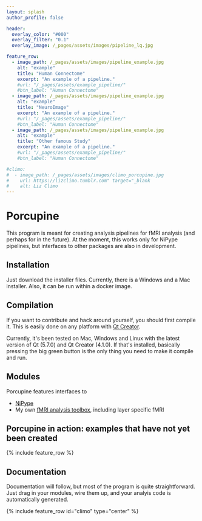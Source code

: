 ```yaml
---
layout: splash
author_profile: false

header:
  overlay_color: "#000"
  overlay_filter: "0.1"
  overlay_image: /_pages/assets/images/pipeline_lq.jpg

feature_row:
  - image_path: /_pages/assets/images/pipeline_example.jpg
    alt: "example"
    title: "Human Connectome"
    excerpt: "An example of a pipeline."
    #url: "/_pages/assets/example_pipeline/"
    #btn_label: "Human Connectome"
  - image_path: /_pages/assets/images/pipeline_example.jpg
    alt: "example"
    title: "NeuroImage"
    excerpt: "An example of a pipeline."
    #url: "/_pages/assets/example_pipeline/"
    #btn_label: "Human Connectome"
  - image_path: /_pages/assets/images/pipeline_example.jpg
    alt: "example"
    title: "Other famous Study"
    excerpt: "An example of a pipeline."
    #url: "/_pages/assets/example_pipeline/"
    #btn_label: "Human Connectome"

#climo:
#  - image_path: /_pages/assets/images/climo_porcupine.jpg
#    url: https://lizclimo.tumblr.com" target="_blank
#    alt: Liz Climo
---
```



# Porcupine
This program is meant for creating analysis pipelines for fMRI analysis (and perhaps for in the future). At the moment, this works only for NiPype pipelines, but interfaces to other packages are also in development.

## Installation
Just download the installer files. Currently, there is a Windows and a Mac installer. Also,  it can be run within a docker image.

## Compilation
If you want to contribute and hack around yourself, you should first compile it. This is easily done on any platform with <a href="https://www.qt.io/download/" target ="_blank">Qt Creator</a>.

Currently, it's been tested on Mac, Windows and Linux with the latest version of Qt (5.7.0) and Qt Creator (4.1.0). If that's installed, basically pressing the big green button is the only thing you need to make it compile and run.

## Modules
Porcupine features interfaces to
* [NiPype](https://github.com/nipy/nipype)
* My own [fMRI analysis toolbox](https://github.com/TimVanMourik/OpenFmriAnalysis), including layer specific fMRI

## Porcupine in action: examples that have not yet been created
{% include feature_row %}

## Documentation
Documentation will follow, but most of the program is quite straightforward. Just drag in your modules, wire them up, and your analyis code is automatically generated.

{% include feature_row id="climo"  type="center" %}
